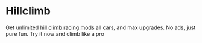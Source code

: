 # Hillclimb
Get unlimited [hill climb racing mods](https://hillclimbsracing.com/)  all cars, and max upgrades. No ads, just pure fun. Try it now and climb like a pro
